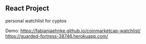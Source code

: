 ## React Project

personal watchlist for cyptos

Demo:
https://fabianjaehnke.github.io/coinmarketcap-watchlist/
https://guarded-fortress-38746.herokuapp.com/

